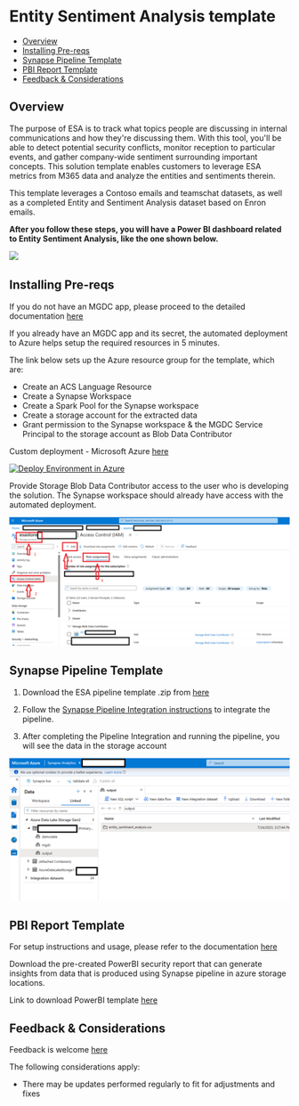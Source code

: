 # Entity Sentiment Analysis template

- [Overview](#Overview)
- [Installing Pre-reqs](#Installing-Pre-reqs)
- [Synapse Pipeline Template](#Synapse-Pipeline-Template)
- [PBI Report Template](#PBI-Report-Template)
- [Feedback & Considerations](#Feedback-&-Considerations)


## Overview

The purpose of ESA is to track what topics people are discussing in internal communications and how they're discussing them. With this tool, you'll be able to detect potential security conflicts, monitor reception to particular events, and gather company-wide sentiment surrounding important concepts. This solution template enables customers to leverage ESA metrics from M365 data and analyze the entities and sentiments therein.

This template leverages a Contoso emails and teamschat datasets, as well as a completed Entity and Sentiment Analysis dataset based on Enron emails.

**After you follow these steps, you will have a Power BI dashboard related to Entity Sentiment Analysis, like the one shown below.**

![](https://github.com/v-travhanes/dataconnect-solutions/blob/3c86c07cec44d809553c4c305c7241a03ecb5ae4/solutions/esa/Images/Welcome%20Page.png) 

## Installing Pre-reqs

If you do not have an MGDC app, please proceed to the detailed documentation [here](https://github.com/v-travhanes/dataconnect-solutions/blob/main/solutions/esa/PreRequisites/README.md)  

If you already have an MGDC app and its secret, the automated deployment to Azure helps setup the required resources in 5 minutes. 

The link below sets up the Azure resource group for the template, which are:

- Create an ACS Language Resource
- Create a Synapse Workspace
- Create a Spark Pool for the Synapse workspace
- Create a storage account for the extracted data
- Grant permission to the Synapse workspace & the MGDC Service Principal to the storage account as Blob Data Contributor

Custom deployment - Microsoft Azure [here](https://portal.azure.com/#create/Microsoft.Template/uri/https%3A%2F%2Fraw.githubusercontent.com%2Fv-travhanes%2Fdataconnect-solutions%2Fmain%2Fsolutions%2Fesa%2FARMTemplate%2Fazuredeploy.json)

<a href="https://portal.azure.com/#create/Microsoft.Template/uri/https%3A%2F%2Fraw.githubusercontent.com%2Fv-travhanes%2Fdataconnect-solutions%2Fmain%2Fsolutions%2Fesa%2FARMTemplate%2Fazuredeploy.json"><img src="https://camo.githubusercontent.com/bad3d579584bd4996af60a96735a0fdcb9f402933c139cc6c4c4a4577576411f/68747470733a2f2f616b612e6d732f6465706c6f79746f617a757265627574746f6e" alt="Deploy Environment in Azure" /></a>

Provide Storage Blob Data Contributor access to the user who is developing the solution. The Synapse workspace should already have access with the automated deployment. 

![](Images/storageBlobDataContributorAccessPicture1.png)


## Synapse Pipeline Template

1.  Download the ESA pipeline template .zip from [here](https://github.com/v-travhanes/dataconnect-solutions/tree/main/solutions/esa/SynapsePipelineTemplate)

2.  Follow the [Synapse Pipeline Integration instructions](https://github.com/v-travhanes/dataconnect-solutions/blob/main/solutions/esa/Synapse%20Pipeline%20Integration/README.md) to integrate the pipeline. 

3.  After completing the Pipeline Integration and running the pipeline, you will see the data in the storage account

![](Images/ADLOutputContainer.png)

## **PBI Report Template**

For setup instructions and usage, please refer to the documentation [here](https://github.com/v-travhanes/dataconnect-solutions/tree/main/solutions/esa/PBItemplate) 

Download the pre-created PowerBI security report that can generate insights from data that is produced using Synapse pipeline in azure storage locations. 

Link to download PowerBI template [here](https://github.com/v-travhanes/dataconnect-solutions/tree/main/solutions/esa/PBItemplate)

## **Feedback & Considerations**

Feedback is welcome [here](https://aka.ms/ona-m365-feedback)

The following considerations apply:
- There may be updates performed regularly to fit for adjustments and fixes 

